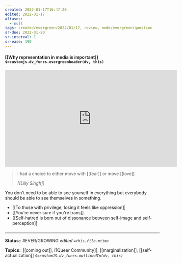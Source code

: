 ```yaml
---
created: 2022-01-17T16:47:20 
edited: 2022-01-17
aliases:
  - null
tags: created/evergreen/2022/01/17, review, node/evergreen/question 
sr-due: 2022-01-20
sr-interval: 1
sr-ease: 190
---
```


#### [[Why representation in media is important]] `$=customjs.dv_funcs.evergreenheader(dv, this)`

<iframe width="560" height="315" src="https://www.youtube.com/embed/UZSwDZ72Lp8?start=2820" title="YouTube video player" frameborder="0" allow="accelerometer; autoplay; clipboard-write; encrypted-media; gyroscope; picture-in-picture" allowfullscreen></iframe>

> I had a choice to either move with [[fear]] or move [[love]]
>
> <cite>[[Lilly Singh]]</cite>

You don't need to be able to see yourself in everything but everybody should be able to see themselves in something.

- [[To those with privilege, losing it feels like oppression]]
- [[You're never sure if you're trans]]
- [[Self-hatred is born out of dissonance between self-image and self-perception]]

### <hr class="footnote"/>

**Status**:: #EVER/GROWING
*edited `=this.file.mtime`*

**Topics**:: [[coming out]], [[Queer Community]], [[marginalization]], [[self-actualization]]
*`$=customJS.dv_funcs.outlinedIn(dv, this)`*
